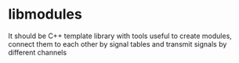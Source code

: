 # libmodules
It should be C++ template library with tools useful to create modules, connect them to each other by signal tables and transmit signals by different channels
